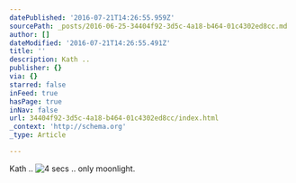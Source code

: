 ```yaml
---
datePublished: '2016-07-21T14:26:55.959Z'
sourcePath: _posts/2016-06-25-34404f92-3d5c-4a18-b464-01c4302ed8cc.md
author: []
dateModified: '2016-07-21T14:26:55.491Z'
title: ''
description: Kath ..
publisher: {}
via: {}
starred: false
inFeed: true
hasPage: true
inNav: false
url: 34404f92-3d5c-4a18-b464-01c4302ed8cc/index.html
_context: 'http://schema.org'
_type: Article

---
```

Kath ..
![4 secs .. only moonlight.](https://the-grid-user-content.s3-us-west-2.amazonaws.com/1723eab8-9322-486b-93e7-652289056272.jpg)